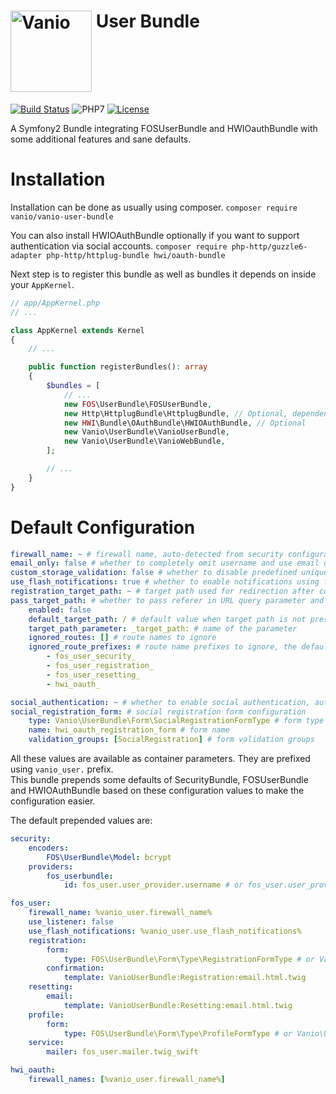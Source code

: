 # [<img alt="Vanio" src="http://www.vanio.cz/img/vanio-logo.png" width="130" align="top">](http://www.vanio.cz) User Bundle

[![Build Status](https://travis-ci.org/vaniocz/vanio-user-bundle.svg?branch=master)](https://travis-ci.org/vaniocz/vanio-user-bundle)
![PHP7](https://img.shields.io/badge/php-7-6B7EB9.svg)
[![License](https://poser.pugx.org/vanio/vanio-user-bundle/license)](https://github.com/vaniocz/vanio-user-bundle/blob/master/LICENSE)

A Symfony2 Bundle integrating FOSUserBundle and HWIOauthBundle with some additional features and sane defaults.

# Installation
Installation can be done as usually using composer.
`composer require vanio/vanio-user-bundle`

You can also install HWIOAuthBundle optionally if you want to support authentication via social accounts.
`composer require php-http/guzzle6-adapter php-http/httplug-bundle hwi/oauth-bundle`

Next step is to register this bundle as well as bundles it depends on inside your `AppKernel`.
```php
// app/AppKernel.php
// ...

class AppKernel extends Kernel
{
    // ...

    public function registerBundles(): array
    {
        $bundles = [
            // ...
            new FOS\UserBundle\FOSUserBundle,
            new Http\HttplugBundle\HttplugBundle, // Optional, dependency of HWIOAuthBundle
            new HWI\Bundle\OAuthBundle\HWIOAuthBundle, // Optional
            new Vanio\UserBundle\VanioUserBundle,
            new Vanio\UserBundle\VanioWebBundle,
        ];

        // ...
    }
}
```

# Default Configuration
```yml
firewall_name: ~ # firewall name, auto-detected from security configuration when empty
email_only: false # whether to completely omit username and use email only
custom_storage_validation: false # whether to disable predefined uniqueness validation
use_flash_notifications: true # whether to enable notifications using flash messages (notify also on login and logout as an addition to FOSUserBundle)
registration_target_path: ~ # target path used for redirection after completed registration instead of default static pages
pass_target_path: # whether to pass referer in URL query parameter and use it as target path
    enabled: false
    default_target_path: / # default value when target path is not present, default_target_path option inside security configuration is ignored
    target_path_parameter: _target_path: # name of the parameter
    ignored_routes: [] # route names to ignore
    ignored_route_prefixes: # route name prefixes to ignore, the default ones are always merged in
        - fos_user_security_
        - fos_user_registration_
        - fos_user_resetting_
        - hwi_oauth_

social_authentication: ~ # whether to enable social authentication, automatically enabled when HWIOAuthUserBundle is installed
social_registration_form: # social registration form configuration
    type: Vanio\UserBundle\Form\SocialRegistrationFormType # form type
    name: hwi_oauth_registration_form # form name
    validation_groups: [SocialRegistration] # form validation groups
```

All these values are available as container parameters. They are prefixed using `vanio_user.` prefix.  
This bundle prepends some defaults of SecurityBundle, FOSUserBundle and HWIOAuthBundle based on these configuration values to make the configuration easier.

The default prepended values are:

```yml
security:
    encoders:
        FOS\UserBundle\Model: bcrypt
    providers:
        fos_userbundle:
            id: fos_user.user_provider.username # or fos_user.user_provider.username_email when %vanio_user.email_only%

fos_user:
    firewall_name: %vanio_user.firewall_name%
    use_listener: false
    use_flash_notifications: %vanio_user.use_flash_notifications%
    registration:
        form:
            type: FOS\UserBundle\Form\Type\RegistrationFormType # or Vanio\UserBundle\Form\EmailOnlyRegistration when %vanio_user.email_only%
        confirmation:
            template: VanioUserBundle:Registration:email.html.twig
    resetting:
        email:
            template: VanioUserBundle:Resetting:email.html.twig
    profile:
        form:
            type: FOS\UserBundle\Form\Type\ProfileFormType # or Vanio\UserBundle\Form\EmailOnlyProfileType when %vanio_user.email_only%
    service:
        mailer: fos_user.mailer.twig_swift

hwi_oauth:
    firewall_names: [%vanio_user.firewall_name%]
```
